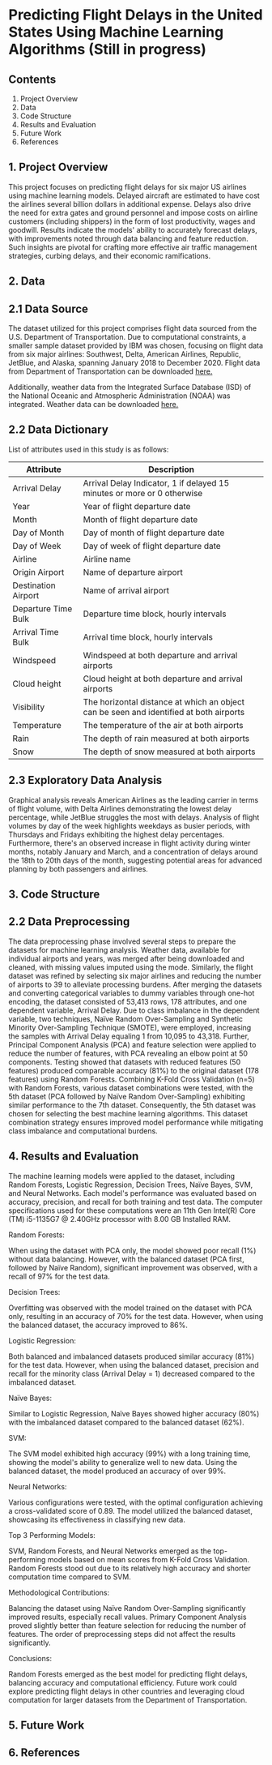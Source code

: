 # Predicting Flight Delays in the United States Using Machine Learning Algorithms (Still in progress)

## Contents

1. Project Overview
2. Data
3. Code Structure
4. Results and Evaluation
5. Future Work
6. References

## 1. Project Overview

This project focuses on predicting flight delays for six major US airlines using machine learning models. Delayed aircraft are estimated to have cost the airlines several billion dollars in additional expense. Delays also drive the need for extra gates and ground personnel and impose costs on airline customers (including shippers) in the form of lost productivity, wages and goodwill. Results indicate the models' ability to accurately forecast delays, with improvements noted through data balancing and feature reduction. Such insights are pivotal for crafting more effective air traffic management strategies, curbing delays, and their economic ramifications. 

## 2. Data
## 2.1 Data Source

The dataset utilized for this project comprises flight data sourced from the U.S. Department of Transportation. Due to computational constraints, a smaller sample dataset provided by IBM was chosen, focusing on flight data from six major airlines: Southwest, Delta, American Airlines, Republic, JetBlue, and Alaska, spanning January 2018 to December 2020. Flight data from Department of Transportation can be downloaded [here.](https://www.transtats.bts.gov/DL_SelectFields.aspx?gnoyr_VQ=FGJ&QO_fu146_anzr=b0-gvzr/)

Additionally, weather data from the Integrated Surface Database (ISD) of the National Oceanic and Atmospheric Administration (NOAA) was integrated. Weather data can be downloaded [here.](https://www.ncei.noaa.gov/access/search/data-search/global-hourly/)

## 2.2 Data Dictionary

List of attributes used in this study is as follows:

| Attribute  | Description |
| ------------- | ------------- |
| Arrival Delay  | Arrival Delay Indicator, 1 if delayed 15 minutes or more or 0 otherwise  |
| Year  | Year of flight departure date  |
| Month  | Month of flight departure date  |
| Day of Month  | Day of month of flight departure date  |
| Day of Week  | Day of week of flight departure date  |
| Airline  | Airline name  |
| Origin Airport  | Name of departure airport  |
| Destination Airport  | Name of arrival airport  |
| Departure Time Bulk  | Departure time block, hourly intervals  |
| Arrival Time Bulk  | Arrival time block, hourly intervals  |
| Windspeed  | Windspeed at both departure and arrival airports  |
| Cloud height  | Cloud height at both departure and arrival airports  |
| Visibility  | The horizontal distance at which an object can be seen and identified at both airports  |
| Temperature  | The temperature of the air at both airports  |
| Rain  |  The depth of rain measured at both airports |
| Snow  | The depth of snow measured at both airports  |


## 2.3 Exploratory Data Analysis

Graphical analysis reveals American Airlines as the leading carrier in terms of flight volume, with Delta Airlines demonstrating the lowest delay percentage, while JetBlue struggles the most with delays. Analysis of flight volumes by day of the week highlights weekdays as busier periods, with Thursdays and Fridays exhibiting the highest delay percentages. Furthermore, there's an observed increase in flight activity during winter months, notably January and March, and a concentration of delays around the 18th to 20th days of the month, suggesting potential areas for advanced planning by both passengers and airlines.

## 3. Code Structure

## 2.2 Data Preprocessing

The data preprocessing phase involved several steps to prepare the datasets for machine learning analysis. Weather data, available for individual airports and years, was merged after being downloaded and cleaned, with missing values imputed using the mode. Similarly, the flight dataset was refined by selecting six major airlines and reducing the number of airports to 39 to alleviate processing burdens. After merging the datasets and converting categorical variables to dummy variables through one-hot encoding, the dataset consisted of 53,413 rows, 178 attributes, and one dependent variable, Arrival Delay. Due to class imbalance in the dependent variable, two techniques, Naïve Random Over-Sampling and Synthetic Minority Over-Sampling Technique (SMOTE), were employed, increasing the samples with Arrival Delay equaling 1 from 10,095 to 43,318. Further, Principal Component Analysis (PCA) and feature selection were applied to reduce the number of features, with PCA revealing an elbow point at 50 components. Testing showed that datasets with reduced features (50 features) produced comparable accuracy (81%) to the original dataset (178 features) using Random Forests. Combining K-Fold Cross Validation (n=5) with Random Forests, various dataset combinations were tested, with the 5th dataset (PCA followed by Naïve Random Over-Sampling) exhibiting similar performance to the 7th dataset. Consequently, the 5th dataset was chosen for selecting the best machine learning algorithms. This dataset combination strategy ensures improved model performance while mitigating class imbalance and computational burdens.

## 4. Results and Evaluation

The machine learning models were applied to the dataset, including Random Forests, Logistic Regression, Decision Trees, Naïve Bayes, SVM, and Neural Networks. Each model's performance was evaluated based on accuracy, precision, and recall for both training and test data. The computer specifications used for these computations were an 11th Gen Intel(R) Core (TM) i5-1135G7 @ 2.40GHz processor with 8.00 GB Installed RAM.

Random Forests:

When using the dataset with PCA only, the model showed poor recall (1%) without data balancing. However, with the balanced dataset (PCA first, followed by Naïve Random), significant improvement was observed, with a recall of 97% for the test data.

Decision Trees:

Overfitting was observed with the model trained on the dataset with PCA only, resulting in an accuracy of 70% for the test data. However, when using the balanced dataset, the accuracy improved to 86%.

Logistic Regression:

Both balanced and imbalanced datasets produced similar accuracy (81%) for the test data. However, when using the balanced dataset, precision and recall for the minority class (Arrival Delay = 1) decreased compared to the imbalanced dataset.

Naïve Bayes:

Similar to Logistic Regression, Naïve Bayes showed higher accuracy (80%) with the imbalanced dataset compared to the balanced dataset (62%).

SVM:

The SVM model exhibited high accuracy (99%) with a long training time, showing the model's ability to generalize well to new data. Using the balanced dataset, the model produced an accuracy of over 99%.

Neural Networks:

Various configurations were tested, with the optimal configuration achieving a cross-validated score of 0.89. The model utilized the balanced dataset, showcasing its effectiveness in classifying new data.

Top 3 Performing Models:

SVM, Random Forests, and Neural Networks emerged as the top-performing models based on mean scores from K-Fold Cross Validation. Random Forests stood out due to its relatively high accuracy and shorter computation time compared to SVM.

Methodological Contributions:

Balancing the dataset using Naïve Random Over-Sampling significantly improved results, especially recall values. Primary Component Analysis proved slightly better than feature selection for reducing the number of features. The order of preprocessing steps did not affect the results significantly.

Conclusions:

Random Forests emerged as the best model for predicting flight delays, balancing accuracy and computational efficiency. Future work could explore predicting flight delays in other countries and leveraging cloud computation for larger datasets from the Department of Transportation.

## 5. Future Work

## 6. References
